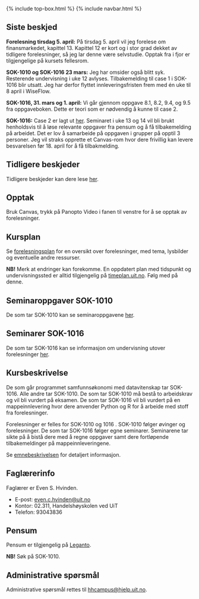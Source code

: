 {% include top-box.html %} <!-- Kode for å inkludere boksen på toppen av siden. Se _config.yml for å gjøre endringer. -->
{% include navbar.html %} <!-- Kode for navigasjonsmeny. Se navbar.html for å gjøre endringer. -->
<!-- Gjør endringer under her -->

## Siste beskjed

**Forelesning tirsdag 5. april:** På tirsdag 5. april vil jeg forelese om finansmarkedet, kapittel 13. Kapittel 12 er kort og i stor grad dekket av tidligere forelesninger, så jeg lar denne være selvstudie. Opptak fra i fjor er tilgjengelige på kursets fellesrom. 

**SOK-1010 og SOK-1016 23 mars:** Jeg har omsider også blitt syk. Resterende undervisning i uke 12 avlyses. Tilbakemelding til case 1 i SOK-1016 blir utsatt. Jeg har derfor flyttet innleveringsfristen frem med én uke til 8 april i WiseFlow. 

**SOK-1016, 31. mars og 1. april:** Vi går gjennom oppgave 8.1, 8.2, 9.4, og 9.5 fra oppgaveboken. Dette er teori som er nødvendig å kunne til case 2. 

**SOK-1016:** Case 2 er lagt ut [her](seminarplan.md). Seminaret i uke 13 og 14 vil bli brukt henholdsvis til å løse relevante oppgaver fra pensum og å få tilbakemelding på arbeidet. Det er lov å samarbeide på oppgaven i grupper på opptil 3 personer. Jeg vil straks opprette et Canvas-rom hvor dere frivillig kan levere besvarelsen før 18. april for å få tilbakmelding.   

## Tidligere beskjeder

Tidligere beskjeder kan dere lese [her](beskjeder.md).

## Opptak

Bruk Canvas, trykk på Panopto Video i fanen til venstre for å se opptak av forelesninger. 

## Kursplan

Se [forelesningsplan](forelesningsplan.md) for en oversikt over forelesninger, med tema, lysbilder og eventuelle andre ressurser. 

**NB!** Merk at endringer kan forekomme. En oppdatert plan med tidspunkt og undervisningssted er alltid tilgjengelig på [timeplan.uit.no](timeplan.uit.no). Følg med på denne.   

## Seminaroppgaver SOK-1010

De som tar SOK-1010 kan se seminaroppgavene [her](seminaroppgaver.md).

## Seminarer SOK-1016

De som tar SOK-1016 kan se informasjon om undervisning utover forelesninger [her](seminarplan.md).


## Kursbeskrivelse
De som går programmet samfunnsøkonomi med datavitenskap tar SOK-1016. Alle andre tar SOK-1010. De som tar SOK-1010 må bestå to arbeidskrav og vil bli vurdert på eksamen. De som tar SOK-1016 vil bli vurdert på en mappeinnlevering hvor dere anvender Python og R for å arbeide med stoff fra forelesninger. 

Forelesninger er felles for SOK-1010 og 1016 . SOK-1010 følger øvinger og forelesninger. De som tar SOK-1016 følger egne seminarer. Seminarene tar sikte på å bistå dere med å regne oppgaver samt dere fortløpende tilbakemeldinger på mappeinnleveringene.  

Se [emnebeskrivelsen](https://uit.no/utdanning/emner/emne/743171/sok-1016) for detaljert informasjon. 

## Faglærerinfo

Faglærer er Even S. Hvinden. 

- E-post: [even.c.hvinden@uit.no](mailto:even.c.hvinden@uit.no)
- Kontor: 02.311, Handelshøyskolen ved UiT
- Telefon: 93043836

## Pensum

Pensum er tilgjengelig på [Leganto](https://bibsys-c.alma.exlibrisgroup.com/leganto/readinglist/searchlists). 

**NB!** Søk på SOK-1010. 

## Administrative spørsmål

Administrative spørsmål rettes til [hhcampus@hjelp.uit.no](mailto:hhcampus@hjelp.uit.no). 
